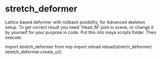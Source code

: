 # stretch_deformer

Lattice based deformer with rollback posibility, for Advanced skeleton setup.
To get correct result you need 'Head_M' joint in scene, or change it by yourself for your purpose in code.
Put this into maya scripts folder.
Then execute:

import  stretch_deformer
from imp import reload 
reload(stretch_deformer)
stretch_deformer.create_ui()







